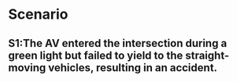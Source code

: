 # Scenario

## S1:The AV entered the intersection during a green light but failed to yield to the straight-moving vehicles, resulting in an accident.
